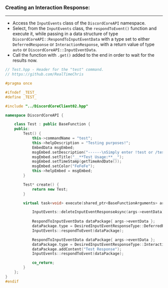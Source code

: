 
### **Creating an Interaction Response:**
---
- Access the `InputEvents` class of the `DiscordCoreAPI` namespace.
- Select, from the `InputEvents` class, the `respondToEvent()` function and execute it, while passing in a data structure of type `DiscordCoreAPI::RespondToInputEventData` with a type set to either `DeferredResponse` or `InteractionResponse`, with a return value of type `auto` or `DiscordCoreAPI::InputEventData`.
- Call the function with `.get()` added to the end in order to wait for the results now.

```cpp
// Test.hpp - Header for the "test" command.
// https://github.com/RealTimeChris

#pragma once

#ifndef _TEST_
#define _TEST_

#include "../DiscordCoreClient02.hpp"

namespace DiscordCoreAPI {

	class Test : public BaseFunction {
	public:
		Test() {
			this->commandName = "test";
			this->helpDescription = "Testing purposes!";
			EmbedData msgEmbed;
			msgEmbed.setDescription("------\nSimply enter !test or /test!\n------");
			msgEmbed.setTitle("__**Test Usage:**__");
			msgEmbed.setTimeStamp(getTimeAndDate());
			msgEmbed.setColor("FeFeFe");
			this->helpEmbed = msgEmbed;
		}

		Test* create() {
			return new Test;
		}

		virtual task<void> execute(shared_ptr<BaseFunctionArguments> args) {

			InputEvents::deleteInputEventResponseAsync(args->eventData).get();
			
			RespondToInputEventData dataPackage{ args->eventData };
			dataPackage.type = DesiredInputEventResponseType::DeferredResponse;
			InputEvents::respondToEvent(dataPackage);

			RespondToInputEventData dataPackage{ args->eventData };
			dataPackage.type = DesiredInputEventResponseType::InteractionResponse;
			dataPackage.addContent("Test Response");
			InputEvents::respondToEvent(dataPackage);

			co_return;
		}
	};
}
#endif
```
